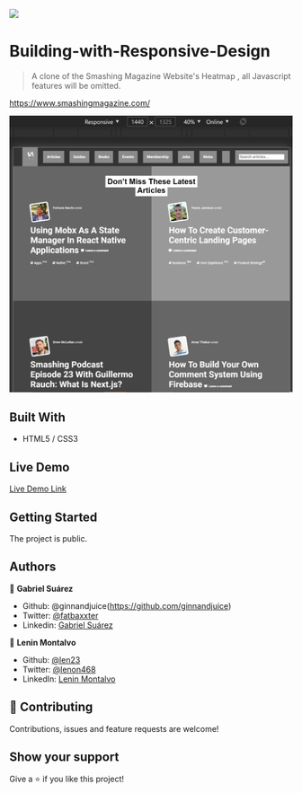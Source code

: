 

![](https://img.shields.io/badge/Microverse-blueviolet)

# Building-with-Responsive-Design

> A clone of the Smashing Magazine Website's Heatmap , all Javascript features will be omitted.

https://www.smashingmagazine.com/

![Alt text](https://github.com/GabrielJSuarez/designTeardown-Microverse/blob/cloneBranch-Feature/assets/images/screenshot.png?raw=true "Screenshot")

## Built With

- HTML5 / CSS3

## Live Demo

[Live Demo Link](https://gabrieljsuarez.github.io/designTeardown-Microverse/)


## Getting Started

The project is public.

## Authors

👤 **Gabriel Suárez**

- Github: @ginnandjuice(https://github.com/ginnandjuice)
- Twitter: [@fatbaxxter](https://twitter.com/fatbaxxter)
- Linkedin: [Gabriel Suárez](https://www.linkedin.com/in/gabriel-su%C3%A1rez-torres-85125a1ab/)

👤 **Lenin Montalvo**
- Github: [@len23](https://github.com/len23)
- Twitter: [@lenon468](https://twitter.com/lenon468)
- LinkedIn: [Lenin Montalvo](https://www.linkedin.com/in/lenin-montalvo-77660b1b2/)

## 🤝 Contributing

Contributions, issues and feature requests are welcome!

## Show your support

Give a ⭐️ if you like this project!

